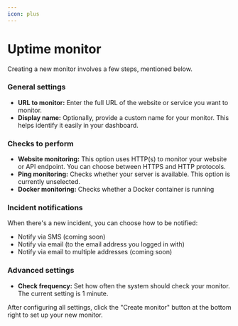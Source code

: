 ```yaml
---
icon: plus
---
```


# Uptime monitor

Creating a new monitor involves a few steps, mentioned below.

### General settings

* **URL to monitor:** Enter the full URL of the website or service you want to monitor.
* **Display name:** Optionally, provide a custom name for your monitor. This helps identify it easily in your dashboard.

### Checks to perform

* **Website monitoring:** This option uses HTTP(s) to monitor your website or API endpoint. You can choose between HTTPS and HTTP protocols.
* **Ping monitoring:** Checks whether your server is available. This option is currently unselected.
* **Docker monitoring:** Checks whether a Docker container is running

### Incident notifications

When there's a new incident, you can choose how to be notified:

* Notify via SMS (coming soon)
* Notify via email (to the email address you logged in with)
* Notify via email to multiple addresses (coming soon)

### Advanced settings

* **Check frequency:** Set how often the system should check your monitor. The current setting is 1 minute.

After configuring all settings, click the "Create monitor" button at the bottom right to set up your new monitor.
